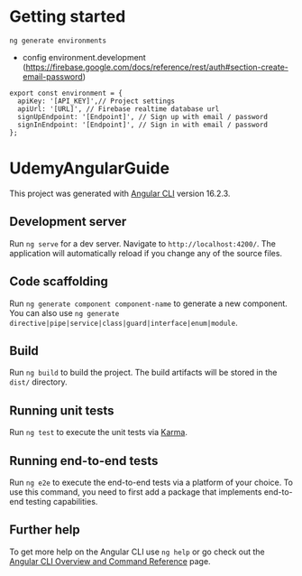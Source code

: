 # Getting started

```
ng generate environments
```

- config environment.development
  (https://firebase.google.com/docs/reference/rest/auth#section-create-email-password)

```
export const environment = {
  apiKey: '[API_KEY]',// Project settings
  apiUrl: '[URL]', // Firebase realtime database url
  signUpEndpoint: '[Endpoint]', // Sign up with email / password
  signInEndpoint: '[Endpoint]', // Sign in with email / password
};
```

# UdemyAngularGuide

This project was generated with [Angular CLI](https://github.com/angular/angular-cli) version 16.2.3.

## Development server

Run `ng serve` for a dev server. Navigate to `http://localhost:4200/`. The application will automatically reload if you change any of the source files.

## Code scaffolding

Run `ng generate component component-name` to generate a new component. You can also use `ng generate directive|pipe|service|class|guard|interface|enum|module`.

## Build

Run `ng build` to build the project. The build artifacts will be stored in the `dist/` directory.

## Running unit tests

Run `ng test` to execute the unit tests via [Karma](https://karma-runner.github.io).

## Running end-to-end tests

Run `ng e2e` to execute the end-to-end tests via a platform of your choice. To use this command, you need to first add a package that implements end-to-end testing capabilities.

## Further help

To get more help on the Angular CLI use `ng help` or go check out the [Angular CLI Overview and Command Reference](https://angular.io/cli) page.
